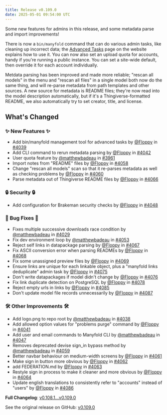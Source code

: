 ```yaml
---
title: Release v0.109.0
date: 2025-05-01 09:54:00 UTC
---
```

Some new features for admins in this release, and some metadata parse and import improvements! 

There is now a `bin/manyfold` command that can do various admin tasks, like cleaning up incorrect data; the [Advanced Tasks](https://manyfold.app/sysadmin/advanced_tasks.html) page on the website explains how to use it.  You can now also set an upload quota for accounts, handy if you're running a public instance. You can set a site-wide default, then override it for each account individually.

Metdata parsing has been improved and made more reliable; "rescan all models" in the menu and "rescan all files" in a single model both now do the same thing, and will re-parse metadata from path templates and other sources. A new source for metadata is README files; they're now read into the model description automatically, but if it's a Thingiverse-formatted README, we also automatically try to set creator, title, and license.

## What's Changed
### ✨ New Features ✨
* Add bin/manyfold management tool for advanced tasks by [@Floppy](https://github.com/Floppy) in [#4039](https://github.com/manyfold3d/manyfold/pull/4039)
* Add CLI command to rerun metadata parsing by [@Floppy](https://github.com/Floppy) in [#4042](https://github.com/manyfold3d/manyfold/pull/4042)
* User quota feature by [@matthewbadeau](https://github.com/matthewbadeau) in [#3961](https://github.com/manyfold3d/manyfold/pull/3961)
* Import notes from "README" files by [@Floppy](https://github.com/Floppy) in [#4058](https://github.com/manyfold3d/manyfold/pull/4058)
* Change "rescan all models" scan so that it re-parses metadata as well as checking problems by [@Floppy](https://github.com/Floppy) in [#4060](https://github.com/manyfold3d/manyfold/pull/4060)
* Parse metadata out of Thingiverse README files by [@Floppy](https://github.com/Floppy) in [#4066](https://github.com/manyfold3d/manyfold/pull/4066)
### 🔒 Security 🔒
* Add configuration for Brakeman security checks by [@Floppy](https://github.com/Floppy) in [#4048](https://github.com/manyfold3d/manyfold/pull/4048)
### 🐛 Bug Fixes 🐛
* Fixes multiple successive downloads race condition by [@matthewbadeau](https://github.com/matthewbadeau) in [#4029](https://github.com/manyfold3d/manyfold/pull/4029)
* Fix dev environment loop by [@matthewbadeau](https://github.com/matthewbadeau) in [#4053](https://github.com/manyfold3d/manyfold/pull/4053)
* Reject self links in datapackage parsing by [@Floppy](https://github.com/Floppy) in [#4067](https://github.com/manyfold3d/manyfold/pull/4067)
* Fix ASCII conversion error when parsing READMEs by [@Floppy](https://github.com/Floppy) in [#4068](https://github.com/manyfold3d/manyfold/pull/4068)
* Fix some unassigned preview files by [@Floppy](https://github.com/Floppy) in [#4069](https://github.com/manyfold3d/manyfold/pull/4069)
* Ensure links are unique for each linkable object, plus a "manyfold links deduplicate" admin task by [@Floppy](https://github.com/Floppy) in [#4075](https://github.com/manyfold3d/manyfold/pull/4075)
* Don't write datapackages if model didn't change by [@Floppy](https://github.com/Floppy) in [#4076](https://github.com/manyfold3d/manyfold/pull/4076)
* Fix link duplicate detection on PostgreSQL by [@Floppy](https://github.com/Floppy) in [#4078](https://github.com/manyfold3d/manyfold/pull/4078)
* Reject empty urls in links by [@Floppy](https://github.com/Floppy) in [#4085](https://github.com/manyfold3d/manyfold/pull/4085)
* Don't update model file records unnecessarily by [@Floppy](https://github.com/Floppy) in [#4087](https://github.com/manyfold3d/manyfold/pull/4087)
### 🛠️ Other Improvements 🛠️
* Add logo.png to repo root by [@matthewbadeau](https://github.com/matthewbadeau) in [#4038](https://github.com/manyfold3d/manyfold/pull/4038)
* Add allowed option values for "problems purge" command by [@Floppy](https://github.com/Floppy) in [#4041](https://github.com/manyfold3d/manyfold/pull/4041)
* Add user and email commands to Manyfold CLI by [@matthewbadeau](https://github.com/matthewbadeau) in [#4047](https://github.com/manyfold3d/manyfold/pull/4047)
* Removes deprecated devise sign_in bypass method by [@matthewbadeau](https://github.com/matthewbadeau) in [#4059](https://github.com/manyfold3d/manyfold/pull/4059)
* Better navbar behaviour on medium-width screens by [@Floppy](https://github.com/Floppy) in [#4061](https://github.com/manyfold3d/manyfold/pull/4061)
* Make sign in button more obvious by [@Floppy](https://github.com/Floppy) in [#4062](https://github.com/manyfold3d/manyfold/pull/4062)
* add FEDERATION.md by [@Floppy](https://github.com/Floppy) in [#4063](https://github.com/manyfold3d/manyfold/pull/4063)
* Restyle sign in process to make it cleaner and more obvious by [@Floppy](https://github.com/Floppy) in [#4064](https://github.com/manyfold3d/manyfold/pull/4064)
* Update english translations to consistently refer to  "accounts" instead of "users" by [@Floppy](https://github.com/Floppy) in [#4086](https://github.com/manyfold3d/manyfold/pull/4086)


**Full Changelog**: [v0.108.1...v0.109.0](https://github.com/manyfold3d/manyfold/compare/v0.108.1...v0.109.0)

See the original release on GitHub: [v0.109.0](https://github.com/manyfold3d/manyfold/releases/tag/v0.109.0)
